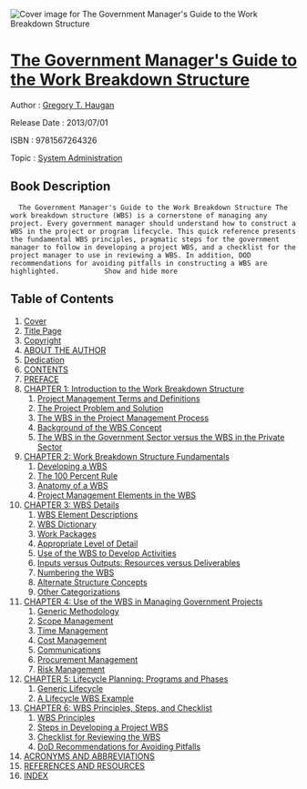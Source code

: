 ![Cover image for The Government Manager&#39;s Guide to the Work Breakdown Structure](https://imgdetail.ebookreading.net/cover/cover/system_admin/EB9781567264326.jpg)

[The Government Manager&#39;s Guide to the Work Breakdown Structure](https://ebookreading.net/view/book/The+Government+Manager%26%2339%3Bs+Guide+to+the+Work+Breakdown+Structure-EB9781567264326_1.html "The Government Manager&#39;s Guide to the Work Breakdown Structure")
====================================================================================================================

Author : [Gregory T. Haugan](https://ebookreading.net/search/author/Gregory+T.+Haugan)

Release Date : 2013/07/01

ISBN : 9781567264326

Topic : [System Administration](https://ebookreading.net/search/category/system-administration)

Book Description
-----------------

      The Government Manager's Guide to the Work Breakdown Structure The work breakdown structure (WBS) is a cornerstone of managing any project. Every government manager should understand how to construct a WBS in the project or program lifecycle. This quick reference presents the fundamental WBS principles, pragmatic steps for the government manager to follow in developing a project WBS, and a checklist for the project manager to use in reviewing a WBS. In addition, DOD recommendations for avoiding pitfalls in constructing a WBS are highlighted.           Show and hide more                
Table of Contents
-----------------

1. [Cover](https://ebookreading.net/view/book/The+Government+Manager%26%2339%3Bs+Guide+to+the+Work+Breakdown+Structure-EB9781567264326_1.html)
1. [Title Page](https://ebookreading.net/view/book/The+Government+Manager%26%2339%3Bs+Guide+to+the+Work+Breakdown+Structure-EB9781567264326_3.html)
1. [Copyright](https://ebookreading.net/view/book/The+Government+Manager%26%2339%3Bs+Guide+to+the+Work+Breakdown+Structure-EB9781567264326_4.html)
1. [ABOUT THE AUTHOR](https://ebookreading.net/view/book/The+Government+Manager%26%2339%3Bs+Guide+to+the+Work+Breakdown+Structure-EB9781567264326_5.html)
1. [Dedication](https://ebookreading.net/view/book/The+Government+Manager%26%2339%3Bs+Guide+to+the+Work+Breakdown+Structure-EB9781567264326_6.html)
1. [CONTENTS](https://ebookreading.net/view/book/The+Government+Manager%26%2339%3Bs+Guide+to+the+Work+Breakdown+Structure-EB9781567264326_7.html)
1. [PREFACE](https://ebookreading.net/view/book/The+Government+Manager%26%2339%3Bs+Guide+to+the+Work+Breakdown+Structure-EB9781567264326_8.html)
1. [CHAPTER 1: Introduction to the Work Breakdown Structure](https://ebookreading.net/view/book/The+Government+Manager%26%2339%3Bs+Guide+to+the+Work+Breakdown+Structure-EB9781567264326_9.html)
    1. [Project Management Terms and Definitions](https://ebookreading.net/view/book/The+Government+Manager%26%2339%3Bs+Guide+to+the+Work+Breakdown+Structure-EB9781567264326_9.html#c01-s1)
    1. [The Project Problem and Solution](https://ebookreading.net/view/book/The+Government+Manager%26%2339%3Bs+Guide+to+the+Work+Breakdown+Structure-EB9781567264326_9.html#c01-s2)
    1. [The WBS in the Project Management Process](https://ebookreading.net/view/book/The+Government+Manager%26%2339%3Bs+Guide+to+the+Work+Breakdown+Structure-EB9781567264326_9.html#c01-s3)
    1. [Background of the WBS Concept](https://ebookreading.net/view/book/The+Government+Manager%26%2339%3Bs+Guide+to+the+Work+Breakdown+Structure-EB9781567264326_9.html#c01-s4)
    1. [The WBS in the Government Sector versus the WBS in the Private Sector](https://ebookreading.net/view/book/The+Government+Manager%26%2339%3Bs+Guide+to+the+Work+Breakdown+Structure-EB9781567264326_9.html#c01-s5)
1. [CHAPTER 2: Work Breakdown Structure Fundamentals](https://ebookreading.net/view/book/The+Government+Manager%26%2339%3Bs+Guide+to+the+Work+Breakdown+Structure-EB9781567264326_10.html)
    1. [Developing a WBS](https://ebookreading.net/view/book/The+Government+Manager%26%2339%3Bs+Guide+to+the+Work+Breakdown+Structure-EB9781567264326_10.html#c02-s1)
    1. [The 100 Percent Rule](https://ebookreading.net/view/book/The+Government+Manager%26%2339%3Bs+Guide+to+the+Work+Breakdown+Structure-EB9781567264326_10.html#c02-s2)
    1. [Anatomy of a WBS](https://ebookreading.net/view/book/The+Government+Manager%26%2339%3Bs+Guide+to+the+Work+Breakdown+Structure-EB9781567264326_10.html#c02-s3)
    1. [Project Management Elements in the WBS](https://ebookreading.net/view/book/The+Government+Manager%26%2339%3Bs+Guide+to+the+Work+Breakdown+Structure-EB9781567264326_10.html#c02-s4)
1. [CHAPTER 3: WBS Details](https://ebookreading.net/view/book/The+Government+Manager%26%2339%3Bs+Guide+to+the+Work+Breakdown+Structure-EB9781567264326_11.html)
    1. [WBS Element Descriptions](https://ebookreading.net/view/book/The+Government+Manager%26%2339%3Bs+Guide+to+the+Work+Breakdown+Structure-EB9781567264326_11.html#c03-s1)
    1. [WBS Dictionary](https://ebookreading.net/view/book/The+Government+Manager%26%2339%3Bs+Guide+to+the+Work+Breakdown+Structure-EB9781567264326_11.html#c03-s2)
    1. [Work Packages](https://ebookreading.net/view/book/The+Government+Manager%26%2339%3Bs+Guide+to+the+Work+Breakdown+Structure-EB9781567264326_11.html#c03-s3)
    1. [Appropriate Level of Detail](https://ebookreading.net/view/book/The+Government+Manager%26%2339%3Bs+Guide+to+the+Work+Breakdown+Structure-EB9781567264326_11.html#c03-s4)
    1. [Use of the WBS to Develop Activities](https://ebookreading.net/view/book/The+Government+Manager%26%2339%3Bs+Guide+to+the+Work+Breakdown+Structure-EB9781567264326_11.html#c03-s5)
    1. [Inputs versus Outputs: Resources versus Deliverables](https://ebookreading.net/view/book/The+Government+Manager%26%2339%3Bs+Guide+to+the+Work+Breakdown+Structure-EB9781567264326_11.html#c03-s6)
    1. [Numbering the WBS](https://ebookreading.net/view/book/The+Government+Manager%26%2339%3Bs+Guide+to+the+Work+Breakdown+Structure-EB9781567264326_11.html#c03-s7)
    1. [Alternate Structure Concepts](https://ebookreading.net/view/book/The+Government+Manager%26%2339%3Bs+Guide+to+the+Work+Breakdown+Structure-EB9781567264326_11.html#c03-s8)
    1. [Other Categorizations](https://ebookreading.net/view/book/The+Government+Manager%26%2339%3Bs+Guide+to+the+Work+Breakdown+Structure-EB9781567264326_11.html#c03-s9)
1. [CHAPTER 4: Use of the WBS in Managing Government Projects](https://ebookreading.net/view/book/The+Government+Manager%26%2339%3Bs+Guide+to+the+Work+Breakdown+Structure-EB9781567264326_12.html)
    1. [Generic Methodology](https://ebookreading.net/view/book/The+Government+Manager%26%2339%3Bs+Guide+to+the+Work+Breakdown+Structure-EB9781567264326_12.html#c04-s1)
    1. [Scope Management](https://ebookreading.net/view/book/The+Government+Manager%26%2339%3Bs+Guide+to+the+Work+Breakdown+Structure-EB9781567264326_12.html#c04-s2)
    1. [Time Management](https://ebookreading.net/view/book/The+Government+Manager%26%2339%3Bs+Guide+to+the+Work+Breakdown+Structure-EB9781567264326_12.html#c04-s3)
    1. [Cost Management](https://ebookreading.net/view/book/The+Government+Manager%26%2339%3Bs+Guide+to+the+Work+Breakdown+Structure-EB9781567264326_12.html#c04-s4)
    1. [Communications](https://ebookreading.net/view/book/The+Government+Manager%26%2339%3Bs+Guide+to+the+Work+Breakdown+Structure-EB9781567264326_12.html#c04-s5)
    1. [Procurement Management](https://ebookreading.net/view/book/The+Government+Manager%26%2339%3Bs+Guide+to+the+Work+Breakdown+Structure-EB9781567264326_12.html#c04-s6)
    1. [Risk Management](https://ebookreading.net/view/book/The+Government+Manager%26%2339%3Bs+Guide+to+the+Work+Breakdown+Structure-EB9781567264326_12.html#c04-s7)
1. [CHAPTER 5: Lifecycle Planning: Programs and Phases](https://ebookreading.net/view/book/The+Government+Manager%26%2339%3Bs+Guide+to+the+Work+Breakdown+Structure-EB9781567264326_13.html)
    1. [Generic Lifecycle](https://ebookreading.net/view/book/The+Government+Manager%26%2339%3Bs+Guide+to+the+Work+Breakdown+Structure-EB9781567264326_13.html#c05-s1)
    1. [A Lifecycle WBS Example](https://ebookreading.net/view/book/The+Government+Manager%26%2339%3Bs+Guide+to+the+Work+Breakdown+Structure-EB9781567264326_13.html#c05-s2)
1. [CHAPTER 6: WBS Principles, Steps, and Checklist](https://ebookreading.net/view/book/The+Government+Manager%26%2339%3Bs+Guide+to+the+Work+Breakdown+Structure-EB9781567264326_14.html)
    1. [WBS Principles](https://ebookreading.net/view/book/The+Government+Manager%26%2339%3Bs+Guide+to+the+Work+Breakdown+Structure-EB9781567264326_14.html#c06-s1)
    1. [Steps in Developing a Project WBS](https://ebookreading.net/view/book/The+Government+Manager%26%2339%3Bs+Guide+to+the+Work+Breakdown+Structure-EB9781567264326_14.html#c06-s2)
    1. [Checklist for Reviewing the WBS](https://ebookreading.net/view/book/The+Government+Manager%26%2339%3Bs+Guide+to+the+Work+Breakdown+Structure-EB9781567264326_14.html#c06-s3)
    1. [DoD Recommendations for Avoiding Pitfalls](https://ebookreading.net/view/book/The+Government+Manager%26%2339%3Bs+Guide+to+the+Work+Breakdown+Structure-EB9781567264326_14.html#c06-s4)
1. [ACRONYMS AND ABBREVIATIONS](https://ebookreading.net/view/book/The+Government+Manager%26%2339%3Bs+Guide+to+the+Work+Breakdown+Structure-EB9781567264326_15.html)
1. [REFERENCES AND RESOURCES](https://ebookreading.net/view/book/The+Government+Manager%26%2339%3Bs+Guide+to+the+Work+Breakdown+Structure-EB9781567264326_16.html)
1. [INDEX](https://ebookreading.net/view/book/The+Government+Manager%26%2339%3Bs+Guide+to+the+Work+Breakdown+Structure-EB9781567264326_17.html)
